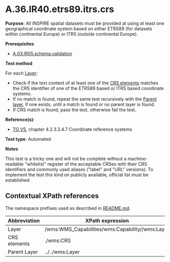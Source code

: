 # A.36.IR40.etrs89.itrs.crs

**Purpose**: All INSPIRE spatial datasets must be provided at using at least one geographical coordinate system based on either ETRS89 (for datasets within continental Europe) or ITRS (outside continental Europe).

**Prerequisites**

* [A.03.IR05.schema.validation](A.03.IR05.schema.validation.md)

**Test method**

For each [Layer](#layer):
* Check if the text content of at least one of the [CRS elements](#crs) matches the CRS identifier of one of the ETRS89 based or ITRS based coordinate systems.
* If no match is found, repeat the same test recursively with the [Parent layer](#parent_layer), if one exists, until a match is found or no parent layer is found.
* If CRS match is found, pass the test, otherwise fail the test.


**Reference(s)**:

 * [TG VS](README.md#ref_TG_VS), chapter 4.2.3.3.4.7 Coordinate reference systems

**Test type**: Automated

**Notes**

This test is a tricky one and will not be complete without a machine-readable "whitelist" register of the acceptable CRSes with their CRS identifiers and commonly used aliases ("label" and "URL" versions). To implement the test this kind on publicly available, official list must be established.

## Contextual XPath references

The namespace prefixes used as described in [README.md](README.md#namespaces).

Abbreviation                                               |  XPath expression
---------------------------------------------------------- | -------------------------------------------------------------------------
Layer <a name="layer"></a> | /wms:WMS_Capabilities/wms:Capability//wms:Layer
CRS elements <a name="crs"></a> | ./wms:CRS
Parent Layer <a name="parent_layer"></a> | ../../wms:Layer
